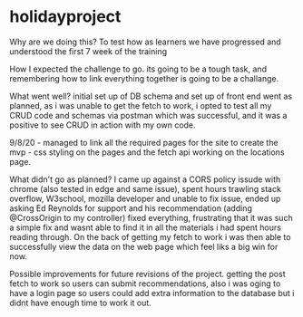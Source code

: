 # holidayproject

Why are we doing this? 
To test how as learners we have progressed and understood the first 7 week of the training

How I expected the challenge to go. 
its going to be a tough task, and remembering how to link everything together is going to be a challange.

What went well? 
initial set up of DB schema and set up of front end went as planned, as i was unable to get the fetch to work, i opted to test all my CRUD code and schemas via postman which was successful, and it was a positive to see CRUD in action with my own code.

9/8/20 - managed to link all the required pages for the site to create the mvp - css styling on the pages and the fetch api working on the locations page.

What didn't go as planned? 
I came up against a CORS policy issude with chrome (also tested in edge and same issue), spent hours trawling stack overflow, W3school, mozilla developer and unable to fix issue, ended up asking Ed Reynolds for support and his recommendation (adding @CrossOrigin to my controller) fixed everything, frustrating that it was such a simple fix and wasnt able to find it in all the materials i had spent hours reading through. 
On the back of getting my fetch to work i was then able to successfully view the data on the web page which feel liks a big win for now.



Possible improvements for future revisions of the project. 
getting the post fetch to work so users can submit recommendations, also i was oging to have a login page so users could add extra information to the database but i didnt have enough time to work it out. 